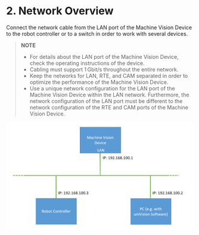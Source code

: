 # 2. Network Overview

Connect the network cable from the LAN port of the Machine Vision Device to the robot controller or to a switch in order to work with several devices.

> **NOTE**
>
> - For details about the LAN port of the Machine Vision Device, check the operating instructions of the device.
> - Cabling must support 1 Gbit/s throughout the entire network.  
> - Keep the networks for LAN, RTE, and CAM separated in order to optimize the performance of the Machine Vision Device.
> - Use a unique network configuration for the LAN port of the Machine Vision Device within the LAN network. Furthermore, the network configuration of the LAN port must be different to the network configuration of the RTE and CAM ports of the Machine Vision Device.

![network_overview](images/network_overview.png)
